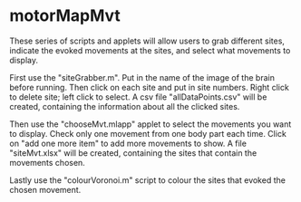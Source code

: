 # motorMapMvt
These series of scripts and applets will allow users to grab different sites, indicate the evoked movements at the sites, and select what movements to display.

First use the "siteGrabber.m".  Put in the name of the image of the brain before running.  Then click on each site and put in site numbers.  Right click to delete site; left click to select.  A csv file "allDataPoints.csv" will be created, containing the information about all the clicked sites.

Then use the "chooseMvt.mlapp" applet to select the movements you want to display.  Check only one movement from one body part each time.  Click on "add one more item" to add more movements to show.  A file "siteMvt.xlsx" will be created, containing the sites that contain the movements chosen.

Lastly use the "colourVoronoi.m" script to colour the sites that evoked the chosen movement. 
